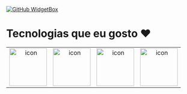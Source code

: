 [![GitHub WidgetBox](https://github-widgetbox.vercel.app/api/profile?username=SempreGm&data=followers,repositories,stars,commits&theme=viridescent)](https://github.com/SempreGM)
<!-- <h3 align ="center"> <strong> Let`s Code.Build & FUN </strong> </h3>  -->

<h1>Tecnologias que eu gosto ❤️</h1>
<table width="100%" height="100%" align="center">
   <tr>
     <td align="center">
      <div style="display: flex; align-items: flex-start;"><img src="https://techstack-generator.vercel.app/js-icon.svg" alt="icon" width="100" height="100" /></div>
     </td>
     <td align="center">
      <div style="display: flex; align-items: flex-start;"><img src="https://techstack-generator.vercel.app/ts-icon.svg" alt="icon" width="100" height="100" /></div>
     </td>
     <td align="center">
      <div style="display: flex; align-items: flex-start;"><img src="https://techstack-generator.vercel.app/react-icon.svg" alt="icon" width="100" height="100" /></div>
     </td>
     <td align="center">
      <div style="display: flex; align-items: flex-start;"><img src="https://techstack-generator.vercel.app/nginx-icon.svg" alt="icon" width="100" height="100" /></div>
     </td>
   </tr>
</table>

<div style="text-align: center; clear: both;">
    <img src="https://user-images.githubusercontent.com/74038190/229223263-cf2e4b07-2615-4f87-9c38-e37600f8381a.gif" alt="Coding" width="400" style="margin-top: 20px;">
</div>
